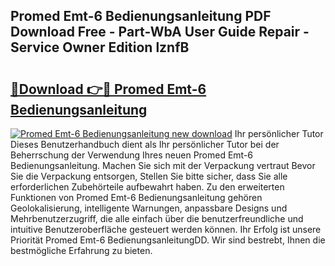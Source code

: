 ## Promed Emt-6 Bedienungsanleitung PDF Download Free - Part-WbA User Guide Repair - Service Owner Edition lznfB

# <h2><a href="http://df48g8.blite.top/?on=Promed+Emt-6+Bedienungsanleitung">🔗Download 👉🔴 Promed Emt-6 Bedienungsanleitung</a></h2>

[![Promed Emt-6 Bedienungsanleitung new download](https://i.imgur.com/lujVjoI.png)](http://df48g8.blite.top/?on=Promed+Emt-6+Bedienungsanleitung)
Ihr persönlicher Tutor Dieses Benutzerhandbuch dient als Ihr persönlicher Tutor bei der Beherrschung der Verwendung Ihres neuen Promed Emt-6 Bedienungsanleitung. Machen Sie sich mit der Verpackung vertraut Bevor Sie die Verpackung entsorgen, Stellen Sie bitte sicher, dass Sie alle erforderlichen Zubehörteile aufbewahrt haben. Zu den erweiterten Funktionen von Promed Emt-6 Bedienungsanleitung gehören Geolokalisierung, intelligente Warnungen, anpassbare Designs und Mehrbenutzerzugriff, die alle einfach über die benutzerfreundliche und intuitive Benutzeroberfläche gesteuert werden können. Ihr Erfolg ist unsere Priorität Promed Emt-6 BedienungsanleitungDD. Wir sind bestrebt, Ihnen die bestmögliche Erfahrung zu bieten.
